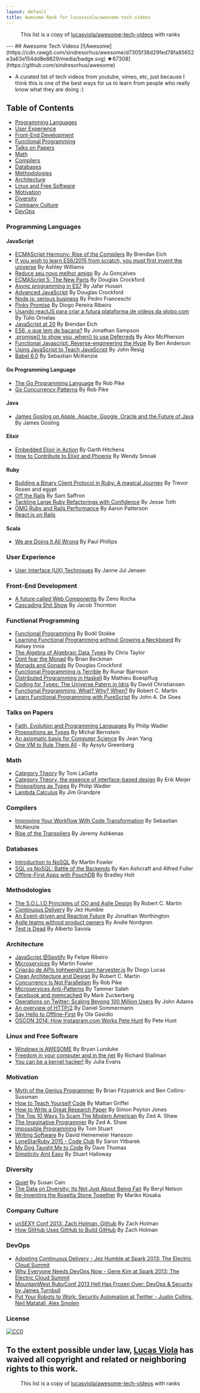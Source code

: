 ```yaml
---
layout: default
title: Awesome Rank for lucasviola/awesome-tech-videos
---
```


<p align="center">
	This list is a copy of <a href="https://github.com/lucasviola/awesome-tech-videos">lucasviola/awesome-tech-videos</a> with ranks
</p>
---
## Awesome Tech Videos [![Awesome](https://cdn.rawgit.com/sindresorhus/awesome/d7305f38d29fed78fa85652e3a63e154dd8e8829/media/badge.svg) ★67308](https://github.com/sindresorhus/awesome)

* A curated list of tech videos from youtube, vimeo, etc, just because
I think this is one of the best ways for us to learn from people who
really know what they are doing :)

## Table of Contents
* [Programming Languages](#programming-languages)
* [User Experience](#user-experience)
* [Front-End Development](#front-end-development)
* [Functional Programming](#functional-programming)
* [Talks on Papers](#talks-on-papers)
* [Math](#math)
* [Compilers](#compilers)
* [Databases](#databases)
* [Methodologies](#methodologies)
* [Architecture](#architecture)
* [Linux and Free Software](#linux-and-free-software)
* [Motivation](#motivation)
* [Diversity](#diversity)
* [Company Culture](#company-culture)
* [DevOps](#devops)

### Programming Languages

#### JavaScript

- [ECMAScript Harmony: Rise of the Compilers](https://www.youtube.com/watch?v=PlmsweSNhTw&index) By Brendan Eich
- [If you wish to learn ES6/2015 from scratch, you must first invent the universe](https://www.youtube.com/watch?v=DN4yLZB1vUQ) By Ashley Williams
- [Reduce seu novo melhor amigo](https://www.youtube.com/watch?v=P9mAnhNFKO4) By Ju Gonçalves
- [ECMAScript 5: The New Parts](https://www.youtube.com/watch?v=UTEqr0IlFKY) By Douglas Crockford
- [Async programming in ES7](https://www.youtube.com/watch?v=lil4YCCXRYc) By Jafar Husain
- [Advanced JavaScript](https://www.youtube.com/watch?v=DwYPG6vreJg) By Douglas Crockford
- [Node.js: serious business](https://www.youtube.com/watch?v=_0opytdAXHk) By Pedro Franceschi
- [Pinky Promise](https://www.youtube.com/watch?v=-N8kFr_gaAI) By Diogo Pereira Ribeiro
- [Usando reactJS para criar a futura plataforma de vídeos da globo.com](https://www.youtube.com/watch?v=Hm49qF7DAXw) By Túlio Ornelas
- [JavaScript at 20](https://www.youtube.com/watch?v=bM79WQ9iMZQ) By Brendan Eich
- [ES6, o que tem de bacana?](https://www.youtube.com/watch?v=VHRdSnJbNLg) By Jonathan Sampson
- [.promise() to show you .when() to use Deferreds](https://www.youtube.com/watch?v=juRtEEsHI9E) By Alex McPherson
- [Functional Javascript: Reverse-engineering the Hype](https://www.youtube.com/watch?v=aeh5Fmh_tmw) By Ben Anderson
- [Using JavaScript to Teach JavaScript](https://www.youtube.com/watch?v=H4sSldXv_S4) By John Resig
- [Babel 6.0](https://www.youtube.com/watch?v=Q_ncaTYEizc) By Sebastian McKenzie

#### Go Programming Language

- [The Go Programming Language](https://www.youtube.com/watch?v=rKnDgT73v8s) By Rob Pike
- [Go Concurrency Patterns](https://www.youtube.com/watch?v=f6kdp27TYZs) By Rob Pike

#### Java

- [James Gosling on Apple, Apache, Google, Oracle and the Future of Java](https://www.youtube.com/watch?v=9ei-rbULWoA) By James Gosling

#### Elixir

- [Embedded Elixir in Action](https://www.youtube.com/watch?v=kpzQrFC55q4) By Garth Hitchens
- [How to Contribute to Elixir and Phoenix](https://www.youtube.com/watch?v=uMrsJahHi3k) By Wendy Smoak

#### Ruby

- [Building a Binary Client Protocol in Ruby: A magical Journey](https://www.youtube.com/watch?v=JLoOAGEAAjo) By Trevor Rosen and egypt
- [Off the Rails](https://www.youtube.com/watch?v=aP5NNkzb4og) By Sam Saffron
- [Tackling Large Ruby Refactorings with Confidence](https://www.youtube.com/watch?v=Kr82hUeI_qI) By Jesse Toth
- [OMG Ruby and Rails Performance](https://www.youtube.com/watch?v=JMGmaRZtgM8) By Aaron Patterson
- [React.js on Rails](https://www.youtube.com/watch?v=kTSsZrub5iE)
#### Scala

- [We are Doing It All Wrong](https://www.youtube.com/watch?v=TS1lpKBMkgg) By Paul Phillips

### User Experience
- [User Interface (UX) Techniques](https://www.youtube.com/watch?v=7OSkB4BCx00) By Janne Jul Jensen

### Front-End Development
- [A future called Web Components](https://www.youtube.com/watch?v=TKYjzQ0T1q0) By Zeno Rocha
- [Cascading Shit Show](https://www.youtube.com/watch?v=iniwPUEbPUM) By Jacob Thornton

### Functional Programming

- [Functional Programming](https://www.youtube.com/watch?v=DHubfS8E--o) By Bodil Stokke
- [Learning Functional Programming without Growing a Neckbeard](https://www.youtube.com/watch?v=OOvL6QAxRK4) By Kelsey Innis
- [The Algebra of Algebraic Data Types](https://www.youtube.com/watch?v=YScIPA8RbVE) By Chris Taylor
- [Dont fear the Monad](https://www.youtube.com/watch?v=ZhuHCtR3xq8) By Brian Beckman
- [Monads and Gonads](https://www.youtube.com/watch?v=dkZFtimgAcM) By Douglas Crockford
- [Functional Programming is Terrible](https://www.youtube.com/watch?v=hzf3hTUKk8U) By Runar Bjarnson
- [Distributed Programming in Haskell](https://www.youtube.com/watch?v=qlnU73a3Cw0) By Mathieu Boespflug
- [Coding for Types: The Universe Patern in Idris](https://www.youtube.com/watch?v=AWeT_G04a0A) By David Christiansen
- [Functional Programming; What? Why? When?](https://www.youtube.com/watch?v=7Zlp9rKHGD4) By Robert C. Martin
- [Learn Functional Programming with PureScript](https://www.youtube.com/watch?v=LqYfdmb0eUU) By John A. De Goes

### Talks on Papers
- [Faith, Evolution and Programming Languages](https://www.youtube.com/watch?v=8frGknO8rIg) By Philip Wadler
- [Propositions as Types](https://www.youtube.com/watch?v=K-YYoigWN24) By Michal Bernstein
- [An axiomatic basis for Computer Science](https://www.youtube.com/watch?v=GQi-6-d5ooQ) By Jean Yang
- [One VM to Rule Them All](https://www.youtube.com/watch?v=L3e8G5l9gT8) - By Aysylu Greenberg

### Math

- [Category Theory](https://www.youtube.com/watch?v=o6L6XeNdd_k&list=FLCYmxNRJq3v_zDtEQrQuBKQ) By Tom LaGatta
- [Category Theory, the essence of interface-based design](https://www.youtube.com/watch?v=JMP6gI5mLHc) By Erik Meijer
- [Propositions as Types](https://www.youtube.com/watch?v=IOiZatlZtGU) By Philip Wadler
- [Lambda Calculus](https://www.youtube.com/watch?v=peOk3W7KZ4o) By Jim Grandpre

### Compilers

- [Improving Your Workflow With Code Transformation](https://www.youtube.com/watch?v=OFuDvqZmUrE) By Sebastian McKenzie
- [Rise of the Transpilers](https://www.youtube.com/watch?v=DspYurD75Ns) By Jeremy Ashkenas
### Databases

- [Introduction to NoSQL](https://www.youtube.com/watch?v=qI_g07C_Q5I) By Martin Fowler
- [SQL vs NoSQL: Battle of the Backends](https://www.youtube.com/watch?v=rRoy6I4gKWU) By Ken Ashcraft and Alfred Fuller
- [Offline-First Apps with PouchDB](https://www.youtube.com/watch?v=7L7esHWAjSU) By Bradley Holt

### Methodologies

- [The S.O.L.I.D Principles of OO and Agile Design](https://www.youtube.com/watch?v=t86v3N4OshQ) By Robert C. Martin
- [Continuous Delivery](https://www.youtube.com/watch?v=skLJuksCRTw) By Jez Humble
- [An Event-driven and Reactive Future](https://www.youtube.com/watch?v=_VdIQTtRkb8) By Jonathan Worthington
- [Agile teams without product owners](https://www.youtube.com/watch?v=SIoukaoFZ9Y) By Andie Nordgren
- [Test is Dead](https://www.youtube.com/watch?v=X1jWe5rOu3g) By Alberto Savoia

### Architecture

- [JavaScript @Spotify](https://www.youtube.com/watch?v=xyR4G2XgcHU) By Felipe Ribeiro
- [Microservices](https://www.youtube.com/watch?v=2yko4TbC8cI) By Martin Fowler
- [Criação de APIs lightweight com harvester.js](https://www.youtube.com/watch?v=r2bIhTO5FcM) By Diogo Lucas
- [Clean Architecture and Design](https://www.youtube.com/watch?v=asLUTiJJqdE) By Robert C. Martin
- [Concurrency Is Not Parallelism](https://www.youtube.com/watch?v=cN_DpYBzKso) By Rob Pike
- [Microservices Anti-Patterns](https://www.youtube.com/watch?v=I56HzTKvZKc) By Tammer Saleh
- [Facebook and memcached](https://www.youtube.com/watch?v=UH7wkvcf0ys) By Mark Zuckerberg
- [Operations on Twitter: Scaling Beyong 100 Million Users](https://www.youtube.com/watch?v=z8LU0Cj6BOU) By John Adams
- [An overview of HTTP/2](//www.youtube.com/watch?v=-yxQIRl6Qic) By Daniel Sommermann
- [Say Hello to Offline-First](https://www.youtube.com/watch?v=nNfaxNdyCgI) By Ola Gasidlo
- [OSCON 2014: How Instagram.com Works Pete Hunt](https://www.youtube.com/watch?v=VkTCL6Nqm6Y) By Pete Hunt

### Linux and Free Software

- [Windows is AWESOME](https://www.youtube.com/watch?v=Zu0l-Ac7fTU&index=1&list=PLzcMzE4Sz1bDfHOZ2gTbcT7l4p2RaHa1L) By Bryan Lunduke
- [Freedom in your computer and in the net](https://www.youtube.com/watch?v=2lupgHYiK9Q) By Richard Stallman
- [You can be a kernel hacker!](https://www.youtube.com/watch?v=0IQlpFWTFbM) By Julia Evans

### Motivation

- [Myth of the Genius Programmer](https://www.youtube.com/watch?v=0SARbwvhupQ) By Brian Fitzpatrick and Ben Collins-Sussman
- [How to Teach Yourself Code](https://www.youtube.com/watch?v=T0qAjgQFR4c) By Mattan Griffel
- [How to Write a Great Research Paper](https://www.youtube.com/watch?v=g3dkRsTqdDA) By Simon Peyton Jones
- [The Top 10 Ways To Scam The Modern American](https://www.youtube.com/watch?v=neI_Pj558CY) By Zed A. Shaw
- [The Imaginative Programmer](https://www.youtube.com/watch?v=w1-bDwNtG-I) By Zed A. Shaw
- [Impossible Programming](https://www.youtube.com/watch?v=hN63FOa_Gp4) By Tom Stuart
- [Writing Software](https://www.youtube.com/watch?v=9LfmrkyP81M) By David Heinemeier Hansson
- [LoneStarRuby 2015 - Code Club](https://www.youtube.com/watch?v=sLAvSgcrgZM) By Saron Yitbarek
- [My Dog Taught Me to Code](https://www.youtube.com/watch?v=yCBUsd52a3s) By Dave Thomas
- [Simplicity Aint Easy](https://www.youtube.com/watch?v=cidchWg74Y4) By Stuart Halloway

### Diversity

- [Quiet](https://www.youtube.com/watch?v=AzlCIS072_Y) By Susan Cain
- [The Data on Diversity: Its Not Just About Being Fair](https://www.youtube.com/watch?v=Am3tHJzqnMki) By Beryl Nelson
- [Re-Inventing the Rosetta Stone Together](https://www.youtube.com/watch?v=OOzAly5Rs7g) By Mariko Kosaka

### Company Culture

- [unSEXY Conf 2013: Zach Holman, Github](https://www.youtube.com/watch?v=vCSNME4voRU) By Zach Holman
- [How GitHub Uses GitHub to Build GitHub](https://www.youtube.com/watch?v=qyz3jkOBbQY) By Zach Holman

### DevOps

- [Adopting Continuous Delivery - Jez Humble at Spark 2013: The Electric Cloud Summit](https://www.youtube.com/watch?v=ZLBhVEo1OG4)
- [Why Everyone Needs DevOps Now - Gene Kim at Spark 2013: The Electric Cloud Summit](https://www.youtube.com/watch?v=oRTiu911qtA)
- [MountainWest RubyConf 2013 Hell Has Frozen Over: DevOps & Security by James Turnbull](https://www.youtube.com/watch?v=SsQF6zqzHKw)
- [Put Your Robots to Work: Security Automation at Twitter - Justin Collins, Neil Matatall, Alex Smolen](https://vimeo.com/54250716)

### License

[![CC0](https://i.creativecommons.org/p/zero/1.0/88x31.png)](https://creativecommons.org/publicdomain/zero/1.0/)

To the extent possible under law, [Lucas Viola](http://lucasviola.github.io) has waived all copyright and related or neighboring rights to this work.
---
<p align="center">
	This list is a copy of <a href="https://github.com/lucasviola/awesome-tech-videos">lucasviola/awesome-tech-videos</a> with ranks
</p>
